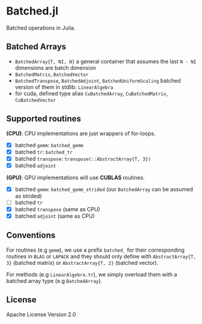 # Batched.jl

Batched operations in Julia.

## Batched Arrays

- `BatchedArray{T, NI, N}` a general container that assumes the last `N - NI` dimensions are batch dimension
- `BatchedMatrix`, `BatchedVector`
- `BatchedTranspose`, `BatchedAdjoint`, `BatchedUniformScaling` batched version of them in stdlib: `LinearAlgebra`
- for cuda, defined type alias `CuBatchedArray`, `CuBatchedMatrix`, `CuBatchedVector`

## Supported routines

**(CPU)**: CPU implementations are just wrappers of for-loops.

- [x] batched `gemm`: `batched_gemm`
- [x] batched `tr`: `batched_tr`
- [x] batched `transpose`: `transpose(::AbstractArray{T, 3})`
- [x] batched `adjoint`

**(GPU)**: GPU implementations will use **CUBLAS** routines.

- [x] batched `gemm`: `batched_gemm_strided` (our `BatchedArray` can be assumed as strided)
- [ ] batched `tr`
- [x] batched `transpose` (same as CPU)
- [x] batched `adjoint` (same as CPU)

## Conventions

For routines (e.g `gemm`), we use a prefix `batched_` for their corresponding routines in `BLAS` or `LAPACK` and they should
only define with `AbstractArray{T, 3}` (batched matrix) or `AbstractArray{T, 2}` (batched vector).

For methods (e.g `LinearAlgebra.tr`), we simply overload them with a batched array type (e.g `BatchedArray`).

## License

Apache License Version 2.0
